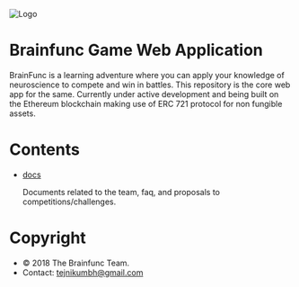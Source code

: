![Logo](https://brainfunc.herokuapp.com/style/images/custom/header/logov3.svg)

# Brainfunc Game Web Application
BrainFunc is a learning adventure where you can apply your knowledge of neuroscience to compete and win in battles. This repository is the core web app for the same. Currently under active development and being built on the Ethereum blockchain making use of ERC 721 protocol for non fungible assets.

# Contents
- [docs](https://github.com/brainfunc/web-app/tree/master/docs)
  
  Documents related to the team, faq, and proposals to competitions/challenges.

# Copyright
- © 2018 The Brainfunc Team.
- Contact: tejnikumbh@gmail.com

